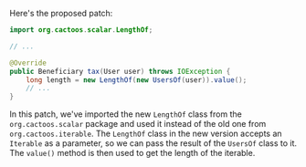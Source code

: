 Here's the proposed patch:
```java
import org.cactoos.scalar.LengthOf;

// ...

@Override
public Beneficiary tax(User user) throws IOException {
    long length = new LengthOf(new UsersOf(user)).value();
    // ...
}
```
In this patch, we've imported the new `LengthOf` class from the `org.cactoos.scalar` package and used it instead of the old one from `org.cactoos.iterable`. The `LengthOf` class in the new version accepts an `Iterable` as a parameter, so we can pass the result of the `UsersOf` class to it. The `value()` method is then used to get the length of the iterable.